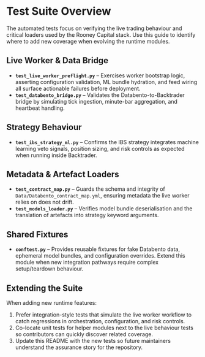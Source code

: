 # Test Suite Overview

The automated tests focus on verifying the live trading behaviour and critical
loaders used by the Rooney Capital stack. Use this guide to identify where to
add new coverage when evolving the runtime modules.

## Live Worker & Data Bridge

- **`test_live_worker_preflight.py`** – Exercises worker bootstrap logic,
  asserting configuration validation, ML bundle hydration, and feed wiring all
  surface actionable failures before deployment.
- **`test_databento_bridge.py`** – Validates the Databento-to-Backtrader bridge
  by simulating tick ingestion, minute-bar aggregation, and heartbeat handling.

## Strategy Behaviour

- **`test_ibs_strategy_ml.py`** – Confirms the IBS strategy integrates machine
  learning veto signals, position sizing, and risk controls as expected when
  running inside Backtrader.

## Metadata & Artefact Loaders

- **`test_contract_map.py`** – Guards the schema and integrity of
  `Data/Databento_contract_map.yml`, ensuring metadata the live worker relies on
  does not drift.
- **`test_models_loader.py`** – Verifies model bundle deserialisation and the
  translation of artefacts into strategy keyword arguments.

## Shared Fixtures

- **`conftest.py`** – Provides reusable fixtures for fake Databento data,
  ephemeral model bundles, and configuration overrides. Extend this module when
  new integration pathways require complex setup/teardown behaviour.

## Extending the Suite

When adding new runtime features:

1. Prefer integration-style tests that simulate the live worker workflow to
   catch regressions in orchestration, configuration, and risk controls.
2. Co-locate unit tests for helper modules next to the live behaviour tests so
   contributors can quickly discover related coverage.
3. Update this README with the new tests so future maintainers understand the
   assurance story for the repository.
